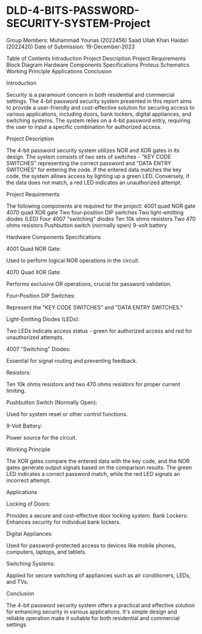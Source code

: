 # DLD-4-BITS-PASSWORD-SECURITY-SYSTEM-Project


Group Members:
Muhammad Younas (2022456)
Saad Ullah Khan Haidari (2022420)
Date of Submission: 19-December-2023



Table of Contents
Introduction
Project Description
Project Requirements
Block Diagram
Hardware Components Specifications
Proteus Schematics
Working Principle
Applications
Conclusion



Introduction

Security is a paramount concern in both residential and commercial settings. The 4-bit password security 
system presented in this report aims to provide a user-friendly and cost-effective solution for securing 
access to various applications, including doors, bank lockers, digital appliances, and switching systems. 
The system relies on a 4-bit password entry, requiring the user to input a specific combination for 
authorized access.


Project Description

The 4-bit password security system utilizes NOR and XOR gates in its design. The system consists of two 
sets of switches - "KEY CODE SWITCHES" representing the correct password and "DATA ENTRY 
SWITCHES" for entering the code. If the entered data matches the key code, the system allows access by 
lighting up a green LED. Conversely, if the data does not match, a red LED indicates an unauthorized 
attempt.


Project Requirements

The following components are required for the project:
4001 quad NOR gate
4070 quad XOR gate
Two four-position DIP switches
Two light-emitting diodes (LED)
Four 4007 "switching" diodes
Ten 10k ohms resistors
Two 470 ohms resistors
Pushbutton switch (normally open)
9-volt battery



Hardware Components Specifications


4001 Quad NOR Gate:

Used to perform logical NOR operations in the circuit.

4070 Quad XOR Gate:

Performs exclusive OR operations, crucial for password validation.


Four-Position DIP Switches:

Represent the "KEY CODE SWITCHES" and "DATA ENTRY SWITCHES."


Light-Emitting Diodes (LEDs):

Two LEDs indicate access status - green for authorized access and red 
for unauthorized attempts.


4007 "Switching" Diodes:

Essential for signal routing and preventing feedback.


Resistors:

Ten 10k ohms resistors and two 470 ohms resistors for proper current limiting.

Pushbutton Switch (Normally Open):

Used for system reset or other control functions.


9-Volt Battery:

Power source for the circuit.


Working Principle

The XOR gates compare the entered data with the key code, and the NOR gates generate output signals 
based on the comparison results. The green LED indicates a correct password match, while the red LED 
signals an incorrect attempt.


Applications

Locking of Doors:

Provides a secure and cost-effective door locking system.
Bank Lockers: Enhances security for individual bank lockers.


Digital Appliances:

Used for password-protected access to devices like mobile phones, computers, 
laptops, and tablets.


Switching Systems:

Applied for secure switching of appliances such as air conditioners, LEDs, and TVs.


Conclusion


The 4-bit password security system offers a practical and effective solution for enhancing security in 
various applications. It's simple design and reliable operation make it suitable for both residential and 
commercial settings
